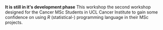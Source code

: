 **It is still in it's development phase**
This workshop the second workshop designed for the Cancer MSc Students in UCL Cancer Institute to gain some confidence on using *R* (statistical-) programming language in their MSc projects.